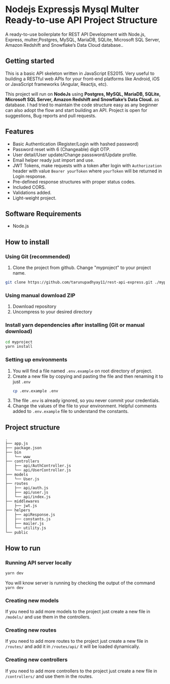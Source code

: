 # Nodejs Expressjs Mysql Multer Ready-to-use API Project Structure
A ready-to-use boilerplate for REST API Development with Node.js, Express,  multer,Postgres, MySQL, MariaDB, SQLite, Microsoft SQL Server, Amazon Redshift and Snowflake’s Data Cloud  database..

## Getting started

This is a basic API skeleton written in JavaScript ES2015. Very useful to building a RESTful web APIs for your front-end platforms like Android, iOS or JavaScript frameworks (Angular, Reactjs, etc).

This project will run on **NodeJs** using **Postgres, MySQL, MariaDB, SQLite, Microsoft SQL Server, Amazon Redshift and Snowflake’s Data Cloud.** as database. I had tried to maintain the code structure easy as any beginner can also adopt the flow and start building an API. Project is open for suggestions, Bug reports and pull requests.


## Features

- Basic Authentication (Register/Login with hashed password)
- Password reset with 6 (Changeable) digit OTP.
- User detail/User update/Change passsword/Update profile.
- Email helper ready just import and use.
- JWT Tokens, make requests with a token after login with `Authorization` header with value `Bearer yourToken` where `yourToken` will be returned in Login response.
- Pre-defined response structures with proper status codes.
- Included CORS.
- Validations added.
- Light-weight project.

## Software Requirements

- Node.js

## How to install

### Using Git (recommended)

1.  Clone the project from github. Change "myproject" to your project name.

```bash
git clone https://github.com/tarunupadhyay11/rest-api-express.git ./myproject
```

### Using manual download ZIP

1.  Download repository
2.  Uncompress to your desired directory

### Install yarn dependencies after installing (Git or manual download)

```bash
cd myproject
yarn install
```

### Setting up environments

1.  You will find a file named `.env.example` on root directory of project.
2.  Create a new file by copying and pasting the file and then renaming it to just `.env`
    ```bash
    cp .env.example .env
    ```
3.  The file `.env` is already ignored, so you never commit your credentials.
4.  Change the values of the file to your environment. Helpful comments added to `.env.example` file to understand the constants.

## Project structure

```
.
├── app.js
├── package.json
├── bin
│   └── www
├── controllers
│   ├── api/AuthController.js
│   └── api/UserController.js
├── models
│   └── User.js
├── routes
│   ├── api/auth.js
│   ├── api/user.js
│   └── api/index.js
├── middlewares
│   ├── jwt.js
├── helpers
│   ├── apiResponse.js
│   ├── constants.js
│   ├── mailer.js
│   └── utility.js
└── public
```

## How to run

### Running API server locally

```bash
yarn dev
```

You will know server is running by checking the output of the command `yarn dev`

### Creating new models

If you need to add more models to the project just create a new file in `/models/` and use them in the controllers.

### Creating new routes

If you need to add more routes to the project just create a new file in `/routes/` and add it in `/routes/api/` it will be loaded dynamically.

### Creating new controllers

If you need to add more controllers to the project just create a new file in `/controllers/` and use them in the routes.



